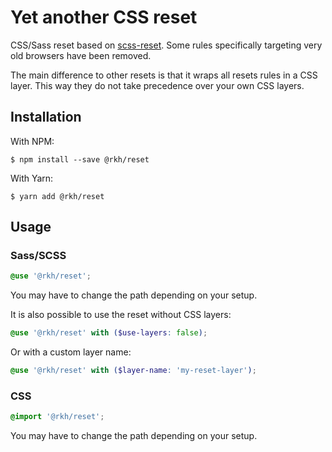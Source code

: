 # Yet another CSS reset

CSS/Sass reset based on [scss-reset](https://github.com/frontend-layers/scss-reset). Some rules specifically targeting very old browsers have been removed.

The main difference to other resets is that it wraps all resets rules in a CSS layer. This way they do not take precedence over your own CSS layers.

## Installation

With NPM:

```console
$ npm install --save @rkh/reset
```

With Yarn:

```console
$ yarn add @rkh/reset
```

## Usage

### Sass/SCSS

```scss
@use '@rkh/reset';
```

You may have to change the path depending on your setup.

It is also possible to use the reset without CSS layers:

```scss
@use '@rkh/reset' with ($use-layers: false);
```

Or with a custom layer name:
  
```scss
@use '@rkh/reset' with ($layer-name: 'my-reset-layer');
```

### CSS
  
```css
@import '@rkh/reset';
```

You may have to change the path depending on your setup.